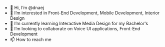 - 👋 Hi, I’m @dnaej
- 👀 I’m interested in Front-End Development, Mobile Development, Interior Design
- 🌱 I’m currently learning Interactive Media Design for my Bachelor's
- 💞️ I’m looking to collaborate on Voice UI applications, Front-End Development
- 📫 How to reach me 

<!---
dnaej/dnaej is a ✨ special ✨ repository because its `README.md` (this file) appears on your GitHub profile.
You can click the Preview link to take a look at your changes.
--->
